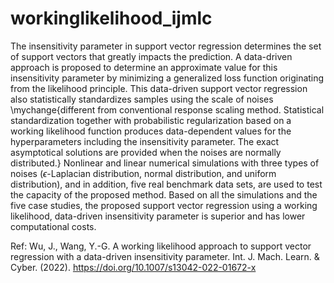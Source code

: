 # workinglikelihood_ijmlc

The insensitivity parameter in support vector regression determines the set of support vectors that greatly impacts the prediction. A data-driven approach is proposed to determine an approximate value for this insensitivity parameter by minimizing a generalized loss function originating from the likelihood principle. This data-driven support vector regression also statistically standardizes samples using the scale of noises \mychange{different from conventional response scaling method. Statistical standardization together with probabilistic regularization based on a working likelihood function  produces data-dependent values for the hyperparameters including the insensitivity parameter. The exact asymptotical solutions are provided when the noises are normally distributed.}  Nonlinear and linear numerical simulations with three types of noises ($\epsilon$-Laplacian distribution, normal distribution, and uniform distribution), and in addition, five real benchmark data sets, are used to test the capacity of the proposed method. Based on all the simulations and the five case studies, the proposed support vector regression using a working likelihood, data-driven insensitivity parameter is superior and has lower computational costs.

Ref: Wu, J., Wang, Y.-G. A working likelihood approach to support vector regression with a data-driven insensitivity parameter. Int. J. Mach. Learn. & Cyber. (2022). https://doi.org/10.1007/s13042-022-01672-x
